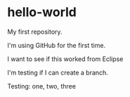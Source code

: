 # hello-world
My first repository.

I'm using GitHub for the first time.

I want to see if this worked from Eclipse

I'm testing if I can create a branch.

Testing: one, two, three